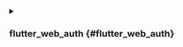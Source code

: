 <details>
  <summary>

### flutter_web_auth {#flutter_web_auth}

</summary>

[flutter_web_auth](https://pub.dev/packages/flutter_web_auth) wird hinter dem flutter SDK von Logto verwendet. Wir verlassen uns auf seine webview-basierte Interaktionsschnittstelle, um die Autorisierungsseiten von Logto zu öffnen.

:::note
Dieses Plugin verwendet ASWebAuthenticationSession auf iOS 12+ und macOS 10.15+, SFAuthenticationSession auf iOS 11, Chrome Custom Tabs auf Android und öffnet ein neues Fenster im Web.
Du kannst es mit iOS 8+ bauen, aber es wird derzeit nur von iOS 11 oder höher unterstützt.
:::

### Registriere die Callback-URL auf Android {#register-the-callback-url-on-android}

Um die Callback-URL von Logtos Anmelde-Webseite zu erfassen, musst du deine Anmelde-redirectUri in der AndroidManifest.xml registrieren.

```xml
<activity android:name="com.linusu.flutter_web_auth.CallbackActivity" android:exported="true">
    <intent-filter android:label="flutter_web_auth">
        <action android:name="android.intent.action.VIEW"/>
        <category android:name="android.intent.category.DEFAULT"/>
        <category android:name="android.intent.category.BROWSABLE"/>
        <data android:scheme="io.logto"/>
    </intent-filter>
</activity>
```

</details>
